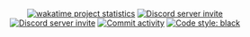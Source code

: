

<p align="center">
    <a href="https://wakatime.com/badge/user/fbdc1559-14df-4e03-b6ed-ae7a263ae76f/project/247b8f48-b57f-452e-9581-a5f1b60803d2"><img src="https://wakatime.com/badge/user/fbdc1559-14df-4e03-b6ed-ae7a263ae76f/project/247b8f48-b57f-452e-9581-a5f1b60803d2.svg" alt="wakatime project statistics" /></a>
    <a href="https://www.codacy.com?utm_source=github.com&amp;utm_medium=referral&amp;utm_content=howkawgew/PlasmoSyncBot&amp;utm_campaign=Badge_Grade"><img src="https://app.codacy.com/project/badge/Grade/9cf2faac8fb1483ea55997f252402d1e" alt="Discord server invite" /></a>
    <a href="https://discord.gg/B6XGDn6x3r"><img src="https://img.shields.io/discord/966785796902363188?style=flat-square&color=5865f2&logo=discord&logoColor=ffffff&label=discord" alt="Discord server invite" /></a>
    <a href="https://github.com/howkawgew/PlasmoSyncBot/commits"><img src="https://img.shields.io/github/commit-activity/w/howkawgew/PlasmoSyncBot.svg?style=flat-square" alt="Commit activity" /></a>
    <a href="https://github.com/psf/black"><img src="https://img.shields.io/badge/code%20style-black-000000.svg" alt="Code style: black" /></a>
</p>
